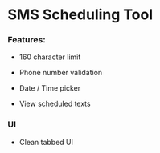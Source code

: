 # SMS Scheduling Tool

### Features:
* 160 character limit
* Phone number validation
* Date / Time picker

* View scheduled texts

### UI
* Clean tabbed UI



